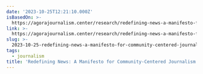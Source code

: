 ```yaml
---
date: '2023-10-25T12:21:10.000Z'
isBasedOn: >-
  https://agorajournalism.center/research/redefining-news-a-manifesto-for-community-centered-journalism/
link: >-
  https://agorajournalism.center/research/redefining-news-a-manifesto-for-community-centered-journalism/
slug: >-
  2023-10-25-redefining-news-a-manifesto-for-community-centered-journalism-agora-jour
tags:
  - journalism
title: 'Redefining News: A Manifesto for Community-Centered Journalism – Agora Jour'
---
```


